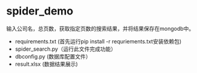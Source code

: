 # spider_demo
输入公司名，总页数，获取指定页数的搜索结果，并将结果保存在mongodb中。
+ requirements.txt (首先运行pip install -r requriements.txt安装依赖包)
+ spider_search.py（运行此文件完成功能）
+ dbconfig.py (数据库配置文件）
+ result.xlsx (数据结果展示)


